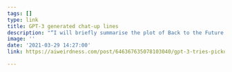 ```yaml
---
tags: []
type: link
title: GPT-3 generated chat-up lines
description: "“I will briefly summarise the plot of Back to the Future II for you.”"
image: ''
date: '2021-03-29 14:27:00'
link: https://aiweirdness.com/post/646367635078103040/gpt-3-tries-pickup-lines

---
```

